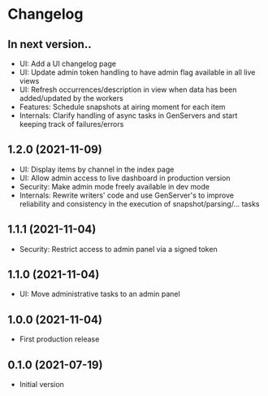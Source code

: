 # Changelog

## In next version..

* UI: Add a UI changelog page
* UI: Update admin token handling to have admin flag available in all live views
* UI: Refresh occurrences/description in view when data has been added/updated by the workers
* Features: Schedule snapshots at airing moment for each item
* Internals: Clarify handling of async tasks in GenServers and start keeping track of
failures/errors

## 1.2.0 (2021-11-09)

* UI: Display items by channel in the index page
* UI: Allow admin access to live dashboard in production version
* Security: Make admin mode freely available in dev mode
* Internals: Rewrite writers' code and use GenServer's to improve reliability
and consistency in the execution of snapshot/parsing/... tasks

## 1.1.1 (2021-11-04)

* Security: Restrict access to admin panel via a signed token

## 1.1.0 (2021-11-04)

* UI: Move administrative tasks to an admin panel

## 1.0.0 (2021-11-04)

* First production release

## 0.1.0 (2021-07-19)

* Initial version
